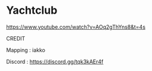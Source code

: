 # Yachtclub

https://www.youtube.com/watch?v=AOq2gThYns8&t=4s

CREDIT

Mapping : iakko

Discord : https://discord.gg/tqk3kAEr4f
